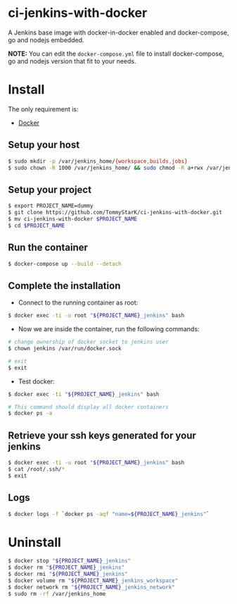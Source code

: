 # ci-jenkins-with-docker

A Jenkins base image with docker-in-docker enabled and docker-compose, go and nodejs embedded.

**NOTE:**  You can edit the `docker-compose.yml` file to install docker-compose, go and nodejs version that fit to your needs.

# Install

The only requirement is:

- [Docker](https://docs.docker.com/)


## Setup your host

```bash
$ sudo mkdir -p /var/jenkins_home/{workspace,builds,jobs}
$ sudo chown -R 1000 /var/jenkins_home/ && sudo chmod -R a+rwx /var/jenkins_home/
```

## Setup your project

```bash
$ export PROJECT_NAME=dummy
$ git clone https://github.com/TommyStarK/ci-jenkins-with-docker.git
$ mv ci-jenkins-with-docker $PROJECT_NAME
$ cd $PROJECT_NAME
```

## Run the container

```bash
$ docker-compose up --build --detach
```

## Complete the installation

- Connect to the running container as root:

```bash
$ docker exec -ti -u root "${PROJECT_NAME}_jenkins" bash
```

- Now we are inside the container, run the following commands:

```bash
# change ownership of docker socket to jenkins user
$ chown jenkins /var/run/docker.sock

# exit
$ exit
```

- Test docker:

```bash
$ docker exec -ti "${PROJECT_NAME}_jenkins" bash

# This command should display all docker containers
$ docker ps -a
```

## Retrieve your ssh keys generated for your jenkins

```bash
$ docker exec -ti -u root "${PROJECT_NAME}_jenkins" bash
$ cat /root/.ssh/*
$ exit
```

## Logs

```bash
$ docker logs -f `docker ps -aqf "name=${PROJECT_NAME}_jenkins"`
```

# Uninstall

```bash
$ docker stop "${PROJECT_NAME}_jenkins"
$ docker rm "${PROJECT_NAME}_jenkins"
$ docker rmi "${PROJECT_NAME}_jenkins"
$ docker volume rm "${PROJECT_NAME}_jenkins_workspace"
$ docker network rm "${PROJECT_NAME}_jenkins_network"
$ sudo rm -rf /var/jenkins_home
```

